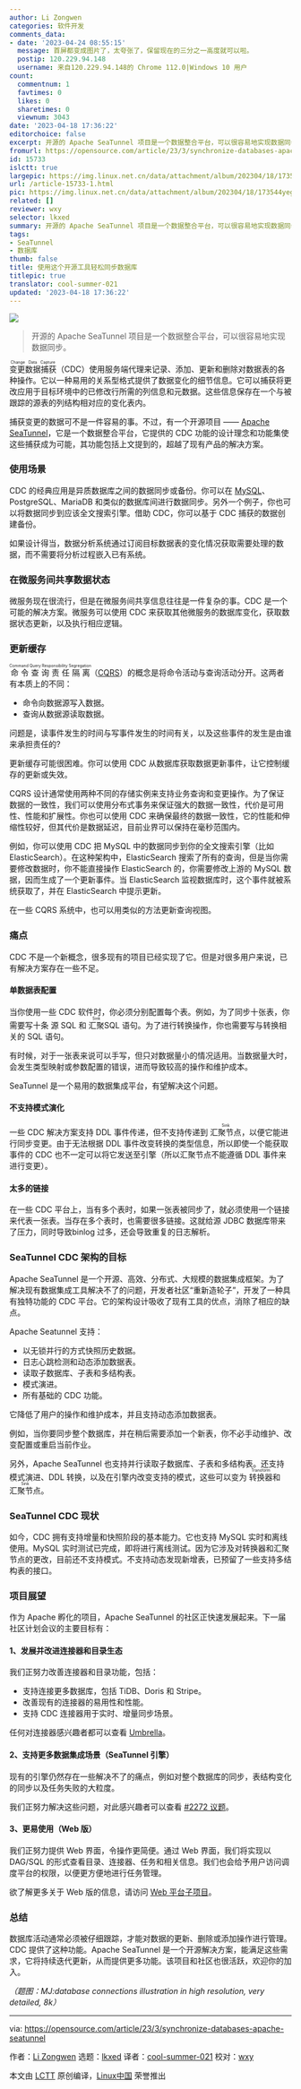 ```yaml
---
author: Li Zongwen
categories: 软件开发
comments_data:
- date: '2023-04-24 08:55:15'
  message: 首屏都变成图片了，太夸张了，保留现在的三分之一高度就可以啦。
  postip: 120.229.94.148
  username: 来自120.229.94.148的 Chrome 112.0|Windows 10 用户
count:
  commentnum: 1
  favtimes: 0
  likes: 0
  sharetimes: 0
  viewnum: 3043
date: '2023-04-18 17:36:22'
editorchoice: false
excerpt: 开源的 Apache SeaTunnel 项目是一个数据整合平台，可以很容易地实现数据同步。
fromurl: https://opensource.com/article/23/3/synchronize-databases-apache-seatunnel
id: 15733
islctt: true
largepic: https://img.linux.net.cn/data/attachment/album/202304/18/173544yeggjebh4algejg4.jpg
url: /article-15733-1.html
pic: https://img.linux.net.cn/data/attachment/album/202304/18/173544yeggjebh4algejg4.jpg.thumb.jpg
related: []
reviewer: wxy
selector: lkxed
summary: 开源的 Apache SeaTunnel 项目是一个数据整合平台，可以很容易地实现数据同步。
tags:
- SeaTunnel
- 数据库
thumb: false
title: 使用这个开源工具轻松同步数据库
titlepic: true
translator: cool-summer-021
updated: '2023-04-18 17:36:22'
---
```


![](https://img.linux.net.cn/data/attachment/album/202304/18/173544yeggjebh4algejg4.jpg)



> 
> 开源的 Apache SeaTunnel 项目是一个数据整合平台，可以很容易地实现数据同步。
> 
> 
> 


<ruby> 变更数据捕获 <rt>  Change Data Capture </rt></ruby>（CDC）使用服务端代理来记录、添加、更新和删除对数据表的各种操作。它以一种易用的关系型格式提供了数据变化的细节信息。它可以捕获将更改应用于目标环境中的已修改行所需的列信息和元数据。这些信息保存在一个与被跟踪的源表的列结构相对应的变化表内。


捕获变更的数据可不是一件容易的事。不过，有一个开源项目 —— [Apache SeaTunnel](https://seatunnel.apache.org/)，它是一个数据整合平台，它提供的 CDC 功能的设计理念和功能集使这些捕获成为可能，其功能包括上文提到的，超越了现有产品的解决方案。


### 使用场景


CDC 的经典应用是异质数据库之间的数据同步或备份。你可以在 [MySQL](https://opensource.com/downloads/mariadb-mysql-cheat-sheet)、PostgreSQL、MariaDB 和类似的数据库间进行数据同步。另外一个例子，你也可以将数据同步到应该全文搜索引擎。借助 CDC，你可以基于 CDC 捕获的数据创建备份。


如果设计得当，数据分析系统通过订阅目标数据表的变化情况获取需要处理的数据，而不需要将分析过程嵌入已有系统。


### 在微服务间共享数据状态


微服务现在很流行，但是在微服务间共享信息往往是一件复杂的事。CDC 是一个可能的解决方案。微服务可以使用 CDC 来获取其他微服务的数据库变化，获取数据状态更新，以及执行相应逻辑。


### 更新缓存


<ruby> 命令查询责任隔离 <rt>  Command Query Responsibility Segregation </rt></ruby>（[CQRS](https://www.redhat.com/architect/illustrated-cqrs)）的概念是将命令活动与查询活动分开。这两者有本质上的不同：


* 命令向数据源写入数据。
* 查询从数据源读取数据。


问题是，读事件发生的时间与写事件发生的时间有关，以及这些事件的发生是由谁来承担责任的?


更新缓存可能很困难。你可以使用 CDC 从数据库获取数据更新事件，让它控制缓存的更新或失效。


CQRS 设计通常使用两种不同的存储实例来支持业务查询和变更操作。为了保证数据的一致性，我们可以使用分布式事务来保证强大的数据一致性，代价是可用性、性能和扩展性。你也可以使用 CDC 来确保最终的数据一致性，它的性能和伸缩性较好，但其代价是数据延迟，目前业界可以保持在毫秒范围内。


例如，你可以使用 CDC 把 MySQL 中的数据同步到你的全文搜索引擎（比如ElasticSearch）。在这种架构中，ElasticSearch 搜索了所有的查询，但是当你需要修改数据时，你不能直接操作 ElasticSearch 的，你需要修改上游的 MySQL 数据，因而生成了一个更新事件。当 ElasticSearch 监视数据库时，这个事件就被系统获取了，并在 ElasticSearch 中提示更新。


在一些 CQRS 系统中，也可以用类似的方法更新查询视图。


### 痛点


CDC 不是一个新概念，很多现有的项目已经实现了它。但是对很多用户来说，已有解决方案存在一些不足。


#### 单数据表配置


当你使用一些 CDC 软件时，你必须分别配置每个表。例如，为了同步十张表，你需要写十条 源 SQL 和 <ruby> 汇聚 <rt>  Sink </rt></ruby> SQL 语句。为了进行转换操作，你也需要写与转换相关的 SQL 语句。


有时候，对于一张表来说可以手写，但只对数据量小的情况适用。当数据量大时，会发生类型映射或参数配置的错误，进而导致较高的操作和维护成本。


SeaTunnel 是一个易用的数据集成平台，有望解决这个问题。


#### 不支持模式演化


一些 CDC 解决方案支持 DDL 事件传递，但不支持传递到 <ruby> 汇聚节点 <rt>  Sink </rt></ruby>，以便它能进行同步变更。由于无法根据 DDL 事件改变转换的类型信息，所以即使一个能获取事件的 CDC 也不一定可以将它发送至引擎（所以汇聚节点不能遵循 DDL 事件来进行变更）。


#### 太多的链接


在一些 CDC 平台上，当有多个表时，如果一张表被同步了，就必须使用一个链接来代表一张表。当存在多个表时，也需要很多链接。这就给源 JDBC 数据库带来了压力，同时导致binlog 过多，还会导致重复的日志解析。


### SeaTunnel CDC 架构的目标


Apache SeaTunnel 是一个开源、高效、分布式、大规模的数据集成框架。为了解决现有数据集成工具解决不了的问题，开发者社区“重新造轮子”，开发了一种具有独特功能的 CDC 平台。它的架构设计吸收了现有工具的优点，消除了相应的缺点。


Apache Seatunnel 支持：


* 以无锁并行的方式快照历史数据。
* 日志心跳检测和动态添加数据表。
* 读取子数据库、子表和多结构表。
* 模式演进。
* 所有基础的 CDC 功能。


它降低了用户的操作和维护成本，并且支持动态添加数据表。


例如，当你要同步整个数据库，并在稍后需要添加一个新表，你不必手动维护、改变配置或重启当前作业。


另外，Apache SeaTunnel 也支持并行读取子数据库、子表和多结构表。还支持模式演进、DDL 转换，以及在引擎内改变支持的模式，这些可以变为 <ruby> 转换器 <rt>  Transform </rt></ruby>和 <ruby> 汇聚节点 <rt>  Sink </rt></ruby>。


### SeaTunnel CDC 现状


如今，CDC 拥有支持增量和快照阶段的基本能力。它也支持 MySQL 实时和离线使用。MySQL 实时测试已完成，即将进行离线测试。因为它涉及对转换器和汇聚节点的更改，目前还不支持模式。不支持动态发现新增表，已预留了一些支持多结构表的接口。


### 项目展望


作为 Apache 孵化的项目，Apache SeaTunnel 的社区正快速发展起来。下一届社区计划会议的主要目标有：


#### 1、发展并改进连接器和目录生态


我们正努力改善连接器和目录功能，包括：


* 支持连接更多数据库，包括 TiDB、Doris 和 Stripe。
* 改善现有的连接器的易用性和性能。
* 支持 CDC 连接器用于实时、增量同步场景。


任何对连接器感兴趣者都可以查看 [Umbrella](https://github.com/apache/incubator-seatunnel/issues/1946)。


#### 2、支持更多数据集成场景（SeaTunnel 引擎）


现有的引擎仍然存在一些解决不了的痛点，例如对整个数据库的同步，表结构变化的同步以及任务失败的大粒度。


我们正努力解决这些问题，对此感兴趣者可以查看 [#2272 议题](https://github.com/apache/incubator-seatunnel/issues/2272)。


#### 3、更易使用（Web 版）


我们正努力提供 Web 界面，令操作更简便。通过 Web 界面，我们将实现以 DAG/SQL 的形式查看目录、连接器、任务和相关信息。我们也会给予用户访问调度平台的权限，以便更方便地进行任务管理。


欲了解更多关于 Web 版的信息，请访问 [Web 平台子项目](https://github.com/apache/incubator-seatunnel-web)。


### 总结


数据库活动通常必须被仔细跟踪，才能对数据的更新、删除或添加操作进行管理。CDC 提供了这种功能。Apache SeaTunnel 是一个开源解决方案，能满足这些需求，它将持续迭代更新，从而提供更多功能。该项目和社区也很活跃，欢迎你的加入。


*（题图：MJ:database connections illustration in high resolution, very detailed, 8k）*




---


via: <https://opensource.com/article/23/3/synchronize-databases-apache-seatunnel>


作者：[Li Zongwen](https://opensource.com/users/li-zongwen) 选题：[lkxed](https://github.com/lkxed/) 译者：[cool-summer-021](https://github.com/cool-summer-021) 校对：[wxy](https://github.com/wxy)


本文由 [LCTT](https://github.com/LCTT/TranslateProject) 原创编译，[Linux中国](https://linux.cn/) 荣誉推出